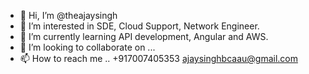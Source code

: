 - 👋 Hi, I’m @theajaysingh
- 👀 I’m interested in SDE, Cloud Support, Network Engineer.
- 🌱 I’m currently learning API development, Angular and AWS.
- 💞️ I’m looking to collaborate on ...
- 📫 How to reach me ..
+917007405353
ajaysinghbcaau@gmail.com
<!---
theajaysingh/theajaysingh is a ✨ special ✨ repository because its `README.md` (this file) appears on your GitHub profile.
You can click the Preview link to take a look at your changes.
--->
